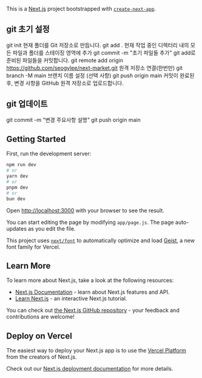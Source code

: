This is a [Next.js](https://nextjs.org) project bootstrapped with [`create-next-app`](https://nextjs.org/docs/app/api-reference/cli/create-next-app).


## git 초기 설정
git init                            현재 폴더를 Git 저장소로 만듭니다.
git add .                           현재 작업 중인 디렉터리 내의 모든 파일과 폴더를 스테이징 영역에 추가
git commit -m "초기 파일들 추가"      git add로 준비된 파일들을 커밋합니다. 
git remote add origin https://github.com/seogylee/next-market.git           원격 저장소 연결(한번만)
git branch -M main                  브랜치 이름 설정 (선택 사항)
git push origin main                커밋이 완료된 후, 변경 사항을 GitHub 원격 저장소로 업로드합니다.

## git 업데이트
git commit -m "변경 주요사항 설명"
git push origin main  


## Getting Started

First, run the development server:

```bash
npm run dev
# or
yarn dev
# or
pnpm dev
# or
bun dev
```

Open [http://localhost:3000](http://localhost:3000) with your browser to see the result.

You can start editing the page by modifying `app/page.js`. The page auto-updates as you edit the file.

This project uses [`next/font`](https://nextjs.org/docs/app/building-your-application/optimizing/fonts) to automatically optimize and load [Geist](https://vercel.com/font), a new font family for Vercel.

## Learn More

To learn more about Next.js, take a look at the following resources:

- [Next.js Documentation](https://nextjs.org/docs) - learn about Next.js features and API.
- [Learn Next.js](https://nextjs.org/learn) - an interactive Next.js tutorial.

You can check out [the Next.js GitHub repository](https://github.com/vercel/next.js) - your feedback and contributions are welcome!

## Deploy on Vercel

The easiest way to deploy your Next.js app is to use the [Vercel Platform](https://vercel.com/new?utm_medium=default-template&filter=next.js&utm_source=create-next-app&utm_campaign=create-next-app-readme) from the creators of Next.js.

Check out our [Next.js deployment documentation](https://nextjs.org/docs/app/building-your-application/deploying) for more details.
